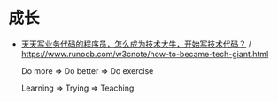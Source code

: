 # 成长

- [天天写业务代码的程序员，怎么成为技术大牛，开始写技术代码？](https://www.zhihu.com/question/39430220) / https://www.runoob.com/w3cnote/how-to-became-tech-giant.html

    Do more => Do better => Do exercise

    Learning => Trying => Teaching


